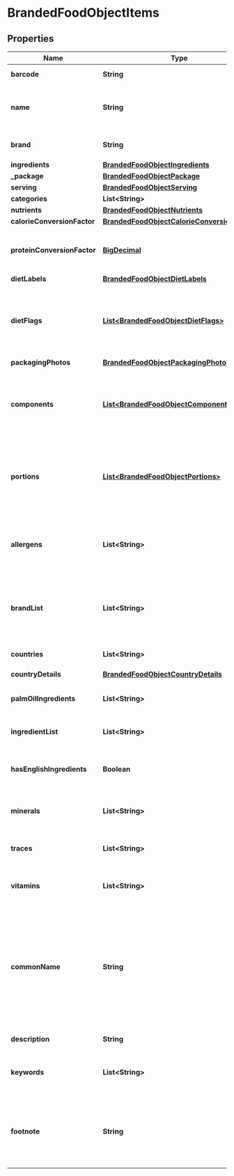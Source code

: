 # BrandedFoodObjectItems

## Properties
Name | Type | Description | Notes
------------ | ------------- | ------------- | -------------
**barcode** | **String** | EAN/UPC barcode |  [optional]
**name** | **String** | Item name as provided by brand owner or as shown on packaging |  [optional]
**brand** | **String** | The brand name that owns this item |  [optional]
**ingredients** | [**BrandedFoodObjectIngredients**](BrandedFoodObjectIngredients.md) |  |  [optional]
**_package** | [**BrandedFoodObjectPackage**](BrandedFoodObjectPackage.md) |  |  [optional]
**serving** | [**BrandedFoodObjectServing**](BrandedFoodObjectServing.md) |  |  [optional]
**categories** | **List&lt;String&gt;** |  |  [optional]
**nutrients** | [**BrandedFoodObjectNutrients**](BrandedFoodObjectNutrients.md) |  |  [optional]
**calorieConversionFactor** | [**BrandedFoodObjectCalorieConversionFactor**](BrandedFoodObjectCalorieConversionFactor.md) |  |  [optional]
**proteinConversionFactor** | [**BigDecimal**](BigDecimal.md) | The multiplication factor used to calculate protein from nitrogen |  [optional]
**dietLabels** | [**BrandedFoodObjectDietLabels**](BrandedFoodObjectDietLabels.md) |  |  [optional]
**dietFlags** | [**List&lt;BrandedFoodObjectDietFlags&gt;**](BrandedFoodObjectDietFlags.md) | An array of ingredient objects that were flagged while grading this item for compatibility with each diet |  [optional]
**packagingPhotos** | [**BrandedFoodObjectPackagingPhotos**](BrandedFoodObjectPackagingPhotos.md) |  |  [optional]
**components** | [**List&lt;BrandedFoodObjectComponents&gt;**](BrandedFoodObjectComponents.md) | An array of objects containing the constituent parts of a food (e.g. bone is a component of meat) |  [optional]
**portions** | [**List&lt;BrandedFoodObjectPortions&gt;**](BrandedFoodObjectPortions.md) | An array of objects containing information on discrete amounts of a food found in this item |  [optional]
**allergens** | **List&lt;String&gt;** | An array of ingredients in this item that may cause allergic reactions in people |  [optional]
**brandList** | **List&lt;String&gt;** | An array of brands we have associated with this item. Some items are sold by more than 1 brand. |  [optional]
**countries** | **List&lt;String&gt;** | An array of countries where this item is sold |  [optional]
**countryDetails** | [**BrandedFoodObjectCountryDetails**](BrandedFoodObjectCountryDetails.md) |  |  [optional]
**palmOilIngredients** | **List&lt;String&gt;** | An array of ingredients made from palm oil |  [optional]
**ingredientList** | **List&lt;String&gt;** | An array of this item&#x27;s ingredients |  [optional]
**hasEnglishIngredients** | **Boolean** | A boolean indicating if we have English ingredients for this item |  [optional]
**minerals** | **List&lt;String&gt;** | An array of minerals that this item contains |  [optional]
**traces** | **List&lt;String&gt;** | An array of trace ingredients that may be found in this item |  [optional]
**vitamins** | **List&lt;String&gt;** | An array of vitamins that are found in this item |  [optional]
**commonName** | **String** | Common names associated with this item. These generally clarify what the item is (e.g. when the brand name is \&quot;BRAND&#x27;s Spicy Enchilada\&quot; the common name may be \&quot;Chicken enchilada\&quot;) |  [optional]
**description** | **String** | A description of this item |  [optional]
**keywords** | **List&lt;String&gt;** | An array of keywords that can be used to describe this item |  [optional]
**footnote** | **String** | Comments on any unusual aspects of this item. Examples might include unusual aspects of the food overall. |  [optional]
